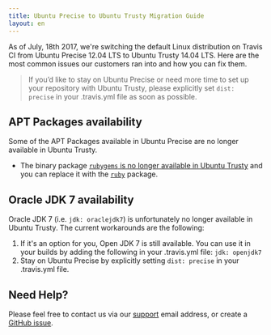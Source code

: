 ```yaml
---
title: Ubuntu Precise to Ubuntu Trusty Migration Guide
layout: en
---
```


As of July, 18th 2017, we're switching the default Linux distribution on Travis CI from Ubuntu Precise 12.04 LTS to
Ubuntu Trusty 14.04 LTS. Here are the most common issues our customers ran into and how you can fix them.

> If you’d like to stay on Ubuntu Precise or need more time to set up your repository with Ubuntu Trusty, please explicitly set `dist: precise` in your .travis.yml file as soon as possible.


## APT Packages availability

Some of the APT Packages available in Ubuntu Precise are no longer available in Ubuntu Trusty.

* The binary package [`rubygems` is no longer available in Ubuntu Trusty](https://launchpad.net/ubuntu/trusty/+package/rubygems) and you can replace it with the [`ruby`](https://packages.ubuntu.com/trusty/ruby) package.

## Oracle JDK 7 availability

Oracle JDK 7 (i.e. `jdk: oraclejdk7`) is unfortunately no longer available in Ubuntu Trusty. The current workarounds are the following:

  1. If it's an option for you, Open JDK 7 is still available. You can use it in your builds by adding the following in your .travis.yml file: `jdk: openjdk7`
  1. Stay on Ubuntu Precise by explicitly setting `dist: precise` in your .travis.yml file.


## Need Help?

Please feel free to contact us via our [support](mailto:support@travis-ci.com?subject=Issues%20migrating%20my%20build%20to%20Trusty) email address, or create a [GitHub issue](https://github.com/travis-ci/travis-ci/issues/new?title=Issues%20migrating%20my%20build%20to%20Trusty&body=Hi%20everyone!%20**links%20to%20the%20build%20on%20Precise%20and%20Trusty).
